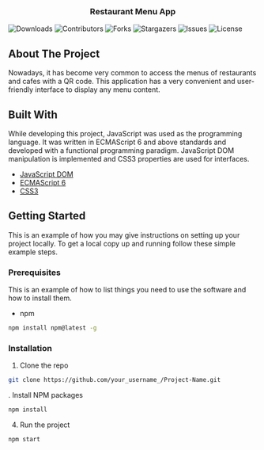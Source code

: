 <br/>
<p align="center">
  <h3 align="center">Restaurant Menu App
</h3>

</p>

![Downloads](https://img.shields.io/github/downloads/FiratCanTas/Vanilla-JavaScript-Restaurant-Menu-App/total) ![Contributors](https://img.shields.io/github/contributors/FiratCanTas/Vanilla-JavaScript-Restaurant-Menu-App?color=dark-green) ![Forks](https://img.shields.io/github/forks/FiratCanTas/Vanilla-JavaScript-Restaurant-Menu-App?style=social) ![Stargazers](https://img.shields.io/github/stars/FiratCanTas/Vanilla-JavaScript-Restaurant-Menu-App?style=social) ![Issues](https://img.shields.io/github/issues/FiratCanTas/Vanilla-JavaScript-Restaurant-Menu-App) ![License](https://img.shields.io/github/license/FiratCanTas/Vanilla-JavaScript-Restaurant-Menu-App) 

## About The Project

Nowadays, it has become very common to access the menus of restaurants and cafes with a QR code. This application has a very convenient and user-friendly interface to display any menu content.

## Built With

While developing this project, JavaScript was used as the programming language. It was written in ECMAScript 6 and above standards and developed with a functional programming paradigm. JavaScript DOM manipulation is implemented and CSS3 properties are used for interfaces.

* [JavaScript DOM](https://www.w3schools.com/js/js_htmldom.asp)
* [ECMAScript 6](https://262.ecma-international.org/6.0/#sec-arrow-function-definitions-static-semantics-boundnames)
* [CSS3](https://www.w3schools.com/css/)

## Getting Started

This is an example of how you may give instructions on setting up your project locally.
To get a local copy up and running follow these simple example steps.

### Prerequisites

This is an example of how to list things you need to use the software and how to install them.

* npm

```sh
npm install npm@latest -g
```

### Installation

1. Clone the repo

```sh
git clone https://github.com/your_username_/Project-Name.git
```

. Install NPM packages

```sh
npm install
```

4. Run the project

```JS
npm start
```
